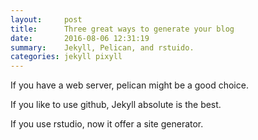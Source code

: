 ```yaml
---
layout:     post
title:      Three great ways to generate your blog
date:       2016-08-06 12:31:19
summary:    Jekyll, Pelican, and rstuido.
categories: jekyll pixyll
---
```




If you have a web server, pelican might be a good choice.

If you like to use github, Jekyll absolute is the best.

If you use rstudio, now it offer a site generator.
